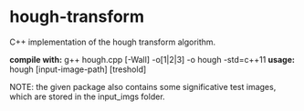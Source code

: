 # hough-transform

C++ implementation of the hough transform algorithm.<br>

<b>compile with:</b> g++ hough.cpp [-Wall] -o[1|2|3] -o hough -std=c++11
<b>usage:</b> hough [input-image-path] [treshold] <br>

NOTE: the given package also contains some significative test images, which are stored in the input_imgs folder.
